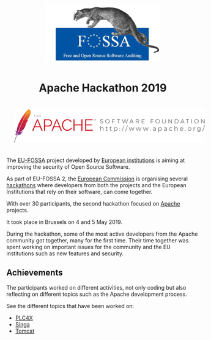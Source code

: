 <p align="center"><img src="./assets/eu-fossa-logo.png" style="margin: 10px" alt="EU FOSSA logo"/></p>
<h1 align="center">Apache Hackathon 2019</h1>

<p align="center"><img src="./assets/asf-logo.png" style="margin: 20px" alt="Apache Software Foundation logo"/></p>

The [EU-FOSSA](https://joinup.ec.europa.eu/collection/eu-fossa-2/about) project developed by [European institutions](https://europa.eu/) is aiming at improving the security of Open Source Software.

As part of EU-FOSSA 2, the [European Commission](https://ec.europa.eu/) is organising several [hackathons](https://eufossahackathon.bemyapp.com/) where developers from both the projects and the European Institutions that rely on their software, can come together.

With over 30 participants, the second hackathon focused on [Apache](https://www.apache.org/) projects.

It took place in Brussels on 4 and 5 May 2019.

During the hackathon, some of the most active developers from the Apache community got together, many for the first time. Their time together was spent working on important issues for the community and the EU institutions such as new features and security.

## Achievements

The participants worked on different activities, not only coding but also reflecting on different topics such as the Apache development process.

See the different topics that have been worked on:

* [PLC4X](achievements/plc4x.md)
* [Singa](achievements/singa.md)
* [Tomcat](achievements/tomcat.md)
